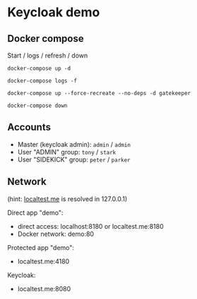 
# Keycloak demo

## Docker compose

Start / logs / refresh / down

```
docker-compose up -d

docker-compose logs -f

docker-compose up --force-recreate --no-deps -d gatekeeper

docker-compose down
```

## Accounts

* Master (keycloak admin): `admin` / `admin`
* User "ADMIN" group: `tony` / `stark`
* User "SIDEKICK" group: `peter` / `parker`

## Network

(hint: [localtest.me](https://readme.localtest.me/) is resolved in 127.0.0.1)

Direct app "demo":
  - direct access: localhost:8180 or localtest.me:8180
  - Docker network: demo:80

Protected app "demo":
  - localtest.me:4180

Keycloak:
  - localtest.me:8080

